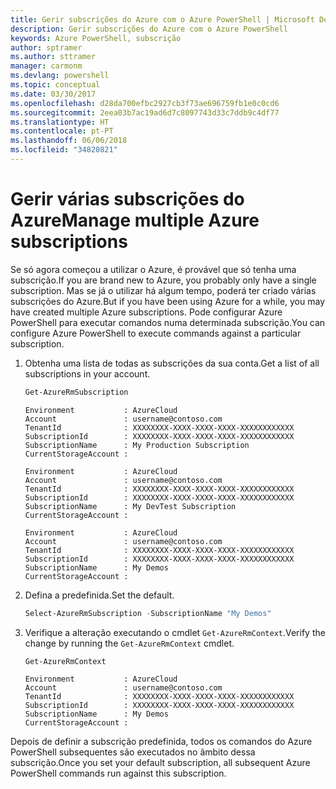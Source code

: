 ```yaml
---
title: Gerir subscrições do Azure com o Azure PowerShell | Microsoft Docs
description: Gerir subscrições do Azure com o Azure PowerShell
keywords: Azure PowerShell, subscrição
author: sptramer
ms.author: sttramer
manager: carmonm
ms.devlang: powershell
ms.topic: conceptual
ms.date: 03/30/2017
ms.openlocfilehash: d28da700efbc2927cb3f73ae696759fb1e0c0cd6
ms.sourcegitcommit: 2eea03b7ac19ad6d7c8097743d33c7ddb9c4df77
ms.translationtype: HT
ms.contentlocale: pt-PT
ms.lasthandoff: 06/06/2018
ms.locfileid: "34820821"
---
```

# <a name="manage-multiple-azure-subscriptions"></a><span data-ttu-id="6f9d3-104">Gerir várias subscrições do Azure</span><span class="sxs-lookup"><span data-stu-id="6f9d3-104">Manage multiple Azure subscriptions</span></span>

<span data-ttu-id="6f9d3-105">Se só agora começou a utilizar o Azure, é provável que só tenha uma subscrição.</span><span class="sxs-lookup"><span data-stu-id="6f9d3-105">If you are brand new to Azure, you probably only have a single subscription.</span></span> <span data-ttu-id="6f9d3-106">Mas se já o utilizar há algum tempo, poderá ter criado várias subscrições do Azure.</span><span class="sxs-lookup"><span data-stu-id="6f9d3-106">But if you have been using Azure for a while, you may have created multiple Azure subscriptions.</span></span> <span data-ttu-id="6f9d3-107">Pode configurar Azure PowerShell para executar comandos numa determinada subscrição.</span><span class="sxs-lookup"><span data-stu-id="6f9d3-107">You can configure Azure PowerShell to execute commands against a particular subscription.</span></span>

1. <span data-ttu-id="6f9d3-108">Obtenha uma lista de todas as subscrições da sua conta.</span><span class="sxs-lookup"><span data-stu-id="6f9d3-108">Get a list of all subscriptions in your account.</span></span>

    ```powershell
    Get-AzureRmSubscription
    ```

    ```
    Environment           : AzureCloud
    Account               : username@contoso.com
    TenantId              : XXXXXXXX-XXXX-XXXX-XXXX-XXXXXXXXXXXX
    SubscriptionId        : XXXXXXXX-XXXX-XXXX-XXXX-XXXXXXXXXXXX
    SubscriptionName      : My Production Subscription
    CurrentStorageAccount :

    Environment           : AzureCloud
    Account               : username@contoso.com
    TenantId              : XXXXXXXX-XXXX-XXXX-XXXX-XXXXXXXXXXXX
    SubscriptionId        : XXXXXXXX-XXXX-XXXX-XXXX-XXXXXXXXXXXX
    SubscriptionName      : My DevTest Subscription
    CurrentStorageAccount :

    Environment           : AzureCloud
    Account               : username@contoso.com
    TenantId              : XXXXXXXX-XXXX-XXXX-XXXX-XXXXXXXXXXXX
    SubscriptionId        : XXXXXXXX-XXXX-XXXX-XXXX-XXXXXXXXXXXX
    SubscriptionName      : My Demos
    CurrentStorageAccount :
    ```

2. <span data-ttu-id="6f9d3-109">Defina a predefinida.</span><span class="sxs-lookup"><span data-stu-id="6f9d3-109">Set the default.</span></span>

    ```powershell
    Select-AzureRmSubscription -SubscriptionName "My Demos"
    ```

3. <span data-ttu-id="6f9d3-110">Verifique a alteração executando o cmdlet `Get-AzureRmContext`.</span><span class="sxs-lookup"><span data-stu-id="6f9d3-110">Verify the change by running the `Get-AzureRmContext` cmdlet.</span></span>

    ```powershell
    Get-AzureRmContext
    ```

    ```
    Environment           : AzureCloud
    Account               : username@contoso.com
    TenantId              : XXXXXXXX-XXXX-XXXX-XXXX-XXXXXXXXXXXX
    SubscriptionId        : XXXXXXXX-XXXX-XXXX-XXXX-XXXXXXXXXXXX
    SubscriptionName      : My Demos
    CurrentStorageAccount :
    ```

<span data-ttu-id="6f9d3-111">Depois de definir a subscrição predefinida, todos os comandos do Azure PowerShell subsequentes são executados no âmbito dessa subscrição.</span><span class="sxs-lookup"><span data-stu-id="6f9d3-111">Once you set your default subscription, all subsequent Azure PowerShell commands run against this subscription.</span></span>
